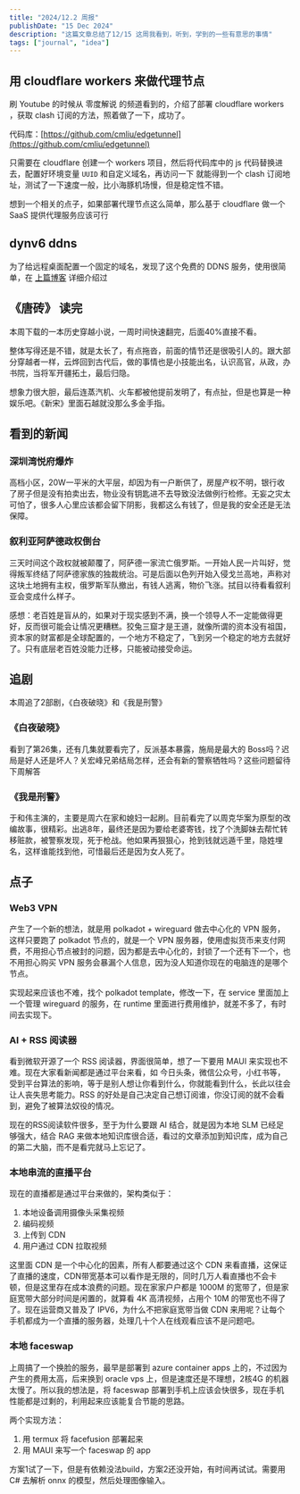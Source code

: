 ```yaml
---
title: "2024/12.2 周报"
publishDate: "15 Dec 2024"
description: "这篇文章总结了12/15 这周我看到，听到，学到的一些有意思的事情"
tags: ["journal", "idea"]
---
```


## 用 cloudflare workers 来做代理节点

刷 Youtube 的时候从 零度解说 的频道看到的，介绍了部署 cloudflare workers ，获取 clash 订阅的方法，照着做了一下，成功了。

代码库：[https://github.com/cmliu/edgetunnel](https://github.com/cmliu/edgetunnel)

只需要在 cloudflare 创建一个 workers 项目，然后将代码库中的 js 代码替换进去，配置好环境变量 `UUID` 和自定义域名，再访问一下
就能得到一个 clash 订阅地址，测试了一下速度一般，比小海豚机场慢，但是稳定性不错。

想到一个相关的点子，如果部署代理节点这么简单，那么基于 cloudflare 做一个 SaaS 提供代理服务应该可行

## dynv6 ddns

为了给远程桌面配置一个固定的域名，发现了这个免费的 DDNS 服务，使用很简单，在 [上篇博客](/posts/windows-remote-desktop) 详细介绍过

## 《唐砖》 读完

本周下载的一本历史穿越小说，一周时间快速翻完，后面40%直接不看。

整体写得还是不错，就是太长了，有点拖沓，前面的情节还是很吸引人的。跟大部分穿越者一样，云烨回到古代后，做的事情也是小技能出名，认识高官，从政，办书院，当将军开疆拓土，最后归隐。

想象力很大胆，最后连蒸汽机、火车都被他提前发明了，有点扯，但是也算是一种娱乐吧。《新宋》里面石越就没那么多金手指。

## 看到的新闻

### 深圳湾悦府爆炸

高档小区，20W一平米的大平层，却因为有一户断供了，房屋产权不明，银行收了房子但是没有拍卖出去，物业没有钥匙进不去导致没法做例行检修。无妄之灾太可怕了，很多人心里应该都会留下阴影，我都这么有钱了，但是我的安全还是无法保障。

### 叙利亚阿萨德政权倒台

三天时间这个政权就被颠覆了，阿萨德一家流亡俄罗斯。一开始人民一片叫好，觉得叛军终结了阿萨德家族的独裁统治。可是后面以色列开始入侵戈兰高地，声称对这块土地拥有主权，俄罗斯军队撤出，有钱人逃离，物价飞涨。拭目以待看看叙利亚会变成什么样子。

感想：老百姓是盲从的，如果对于现实感到不满，换一个领导人不一定能做得更好，反而很可能会让情况更糟糕。狡兔三窟才是王道，就像所谓的资本没有祖国，资本家的财富都是全球配置的，一个地方不稳定了，飞到另一个稳定的地方去就好了。只有底层老百姓没能力迁移，只能被动接受命运。

## 追剧

本周追了2部剧，《白夜破晓》和《我是刑警》

### 《白夜破晓》

看到了第26集，还有几集就要看完了，反派基本暴露，施局是最大的 Boss吗？迟局是好人还是坏人？关宏峰兄弟结局怎样，还会有新的警察牺牲吗？这些问题留待下周解答

### 《我是刑警》

于和伟主演的，主要是周六在家和媳妇一起刷。目前看完了以周克华案为原型的改编故事，很精彩。出逃8年，最终还是因为要给老婆寄钱，找了个洗脚妹去帮忙转移赃款，被警察发现，死于枪战。他如果再狠狠心，抢到钱就远遁千里，隐姓埋名，这样谁能找到他，可惜最后还是因为女人死了。

## 点子

### Web3 VPN

产生了一个新的想法，就是用 polkadot + wireguard 做去中心化的 VPN 服务，这样只要跑了 polkadot 节点的，就是一个 VPN 服务器，使用虚拟货币来支付网费，不用担心节点被封的问题，因为都是去中心化的，封锁了一个还有下一个，也不用担心购买 VPN 服务会暴漏个人信息，因为没人知道你现在的电脑连的是哪个节点。

实现起来应该也不难，找个 polkadot template，修改一下，在 service 里面加上一个管理 wireguard 的服务，在 runtime 里面进行费用维护，就差不多了，有时间去实现下。

### AI + RSS 阅读器

看到微软开源了一个 RSS 阅读器，界面很简单，想了一下要用 MAUI 来实现也不难。现在大家看新闻都是通过平台来看，如 今日头条，微信公众号，小红书等，受到平台算法的影响，等于是别人想让你看到什么，你就能看到什么，长此以往会让人丧失思考能力。RSS 的好处是自己决定自己想订阅谁，你没订阅的就不会看到，避免了被算法奴役的情况。

现在的RSS阅读软件很多，至于为什么要跟 AI 结合，就是因为本地 SLM 已经足够强大，结合 RAG 来做本地知识库很合适，看过的文章添加到知识库，成为自己的第二大脑，而不是看完就马上忘记了。

### 本地串流的直播平台

现在的直播都是通过平台来做的，架构类似于：

1. 本地设备调用摄像头采集视频
2. 编码视频
3. 上传到 CDN
4. 用户通过 CDN 拉取视频

这里面 CDN 是一个中心化的因素，所有人都要通过这个 CDN 来看直播，这保证了直播的速度，CDN带宽基本可以看作是无限的，同时几万人看直播也不会卡顿，但是这里存在成本浪费的问题。现在家家户户都是 1000M 的宽带了，但是家庭宽带大部分时间是闲置的，就算看 4K 高清视频，占用个 10M 的带宽也不得了了。现在运营商又普及了 IPV6，为什么不把家庭宽带当做 CDN 来用呢？让每个手机都成为一个直播的服务器，处理几十个人在线观看应该不是问题吧。

### 本地 faceswap

上周搞了一个换脸的服务，最早是部署到 azure container apps 上的，不过因为产生的费用太高，后来换到 oracle vps 上，但是速度还是不理想，2核4G 的机器太慢了。所以我的想法是，将 faceswap 部署到手机上应该会快很多，现在手机性能都是过剩的，利用起来应该能复合节能的思路。

两个实现方法：

1. 用 termux 将 facefusion 部署起来
2. 用 MAUI 来写一个 faceswap 的 app

方案1试了一下，但是有依赖没法build，方案2还没开始，有时间再试试。需要用 C# 去解析 onnx 的模型，然后处理图像输入。
